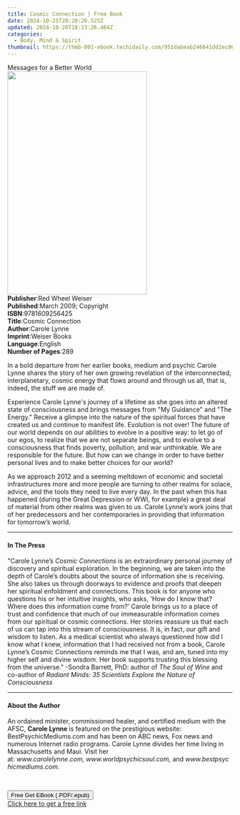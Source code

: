 ```yaml
---
title: Cosmic Connection | Free Book
date: 2024-10-25T20:20:26.525Z
updated: 2024-10-26T18:13:26.484Z
categories:
  - Body, Mind & Spirit
thumbnail: https://thmb-001-ebook.techidaily.com/951dabeab246641dd2ec86ff1089df607e4b10931ac4e92fe6fbfbf9ed931ed6.jpg
---
```

<main id="book-container">
  <div class="flex flex-col">
    <div class="book-brief flex-1 py-6 px-4 sm:p-6 md:py-10 md:px-8">
      <!-- brief-->
      <div class="book-brief-main">Messages for a Better World</div>
    </div>
    <div
      class="book-meta-info flex-1 grid gap-4 col-start-1 col-end-3 row-start-1 sm:mb-6 sm:grid-cols-4 lg:gap-6 lg:col-start-2 lg:row-end-6 lg:row-span-6 lg:mb-0"
    >
      <div
        class="book-meta-info-left place-content-center mt-4 p-4 text-sm leading-6 col-start-2 col-span-2 dark:text-slate-400"
      >
        <img
          class="w-full h-500 object-cover rounded-lg sm:h-255 sm:col-span-2 lg:col-span-full"
          src="https://img-001-ebook.techidaily.com/ffd3b6e747958473362baf9d1c19a3a6112209e8e1bf8b82ace9389f65b95415.jpg"
          alt=""
          width="312"
          height="500"
        />
      </div>
      <div
        class="book-meta-info-right mt-2 col-start-1 row-start-2 col-span-3 self-center"
      >
        <!-- meta data  -->
        <div class="flex flex-col px-4 md:px-8">
          <div class="flex-1">
            <strong>Publisher</strong>:<span class="px-2"
              >Red Wheel Weiser</span
            >
          </div>
          <div class="flex-1">
            <strong>Published</strong>:<span class="px-2"
              >March 2009; Copyright</span
            >
          </div>
          <div class="flex-1">
            <strong>ISBN</strong>:<span class="px-2">9781609256425</span>
          </div>
          <div class="flex-1">
            <strong>Title</strong>:<span class="px-2">Cosmic Connection</span>
          </div>
          <div class="flex-1">
            <strong>Author</strong>:<span class="px-2">Carole Lynne</span>
          </div>
          <div class="flex-1">
            <strong>Imprint</strong>:<span class="px-2">Weiser Books</span>
          </div>
          <div class="flex-1">
            <strong>Language</strong>:<span class="px-2">English</span>
          </div>
          <div class="flex-1">
            <strong>Number of Pages</strong>:<span class="px-2">289</span>
          </div>
        </div>
      </div>
    </div>
    <div class="book-description flex-1 py-6 px-4 sm:p-6 md:py-10 md:px-8">
      <div class="book-description-main">
        <div accordion-content="" id="description">
          <p>
            In a bold departure from her earlier books, medium and psychic
            Carole Lynne shares the story of her own growing revelation of the
            interconnected, interplanetary, cosmic energy that flows around and
            through us all, that is, indeed, the stuff we are made of.
          </p>
          <p>
            Experience Carole Lynne's journey of a lifetime as she goes into an
            altered state of consciousness and brings messages from "My
            Guidance" and "The Energy." Receive a glimpse into the nature of the
            spiritual forces that have created us and continue to manifest life.
            Evolution is not over! The future of our world depends on our
            abilities to evolve in a positive way: to let go of our egos, to
            realize that we are not separate beings, and to evolve to a
            consciousness that finds poverty, pollution, and war unthinkable. We
            are responsible for the future. But how can we change in order to
            have better personal lives and to make better choices for our world?
          </p>
          <p>
            As we approach 2012 and a seeming meltdown of economic and societal
            infrastructures more and more people are turning to other realms for
            solace, advice, and the tools they need to live every day. In the
            past when this has happened (during the Great Depression or WWI, for
            example) a great deal of material from other realms was given to us.
            Carole Lynne’s work joins that of her predecessors and her
            contemporaries in providing that information for tomorrow’s world.
          </p>
        </div>
        <div class="accordion-fader"></div>
      </div>
    </div>
    <div class="book-excerpts flex-1 py-6 px-4 sm:p-6 md:py-10 md:px-8">
      <!-- excerpts-->
      <div class="book-excerpts-main">
        <hr />
        <h4 class="placeholder placeholder-heading">
          <span>In The Press</span>
        </h4>
        <p>
          "Carole Lynne’s <i>Cosmic Connections</i> is an extraordinary personal
          journey of discovery and spiritual exploration. In the beginning, we
          are taken into the depth of Carole’s doubts about the source of
          information she is receiving. She also takes us through doorways to
          evidence and proofs that deepen her spiritual enfoldment and
          connections. This book is for anyone who questions his or her
          intuitive insights, who asks, 'How do I know that? Where does this
          information come from?’ Carole brings us to a place of trust and
          confidence that much of our immeasurable information comes from our
          spiritual or cosmic connections. Her stories reassure us that each of
          us can tap into this stream of consciousness. It is, in fact, our gift
          and wisdom to listen. As a medical scientist who always questioned how
          did I know what I knew, information that I had received not from a
          book, Carole Lynne’s Cosmic Connections reminds me that I was, and am,
          tuned into my higher self and divine wisdom. Her book supports
          trusting this blessing from the universe." -Sondra Barrett, PhD:
          author of <i>The Soul of Wine</i> and co-author of
          <i
            >Radiant Minds: 35 Scientists Explore the Nature of Consciousness</i
          >
        </p>
      </div>
    </div>
    <div class="book-about-author flex-1 py-6 px-4 sm:p-6 md:py-10 md:px-8">
      <!-- about author-->
      <div class="book-main-author-main">
        <hr />
        <h4 class="placeholder placeholder-heading">
          <span>About the Author</span>
        </h4>
        <p></p>
        <p>
          An ordained minister, commissioned healer, and certified medium with
          the AFSC,&nbsp;<b>Carole Lynne&nbsp;</b>is featured on the prestigious
          website: BestPsychicMediums.com and has been on ABC news, Fox news and
          numerous Internet radio programs. Carole Lynne divides her time living
          in Massachusetts and Maui. Visit her
          at:&nbsp;<i>www.carolelynne.com,</i>&nbsp;<i>www.worldpsychicsoul.com,</i>&nbsp;and&nbsp;<i
            >www.bestpsychicmediums.com.</i
          >
        </p>
        <br />
        <p></p>
      </div>
    </div>
    <div class="book-free-get flex-1 py-6 px-4 sm:p-6 md:py-10 md:px-8">
      <button
        id="btn-free-get"
        class="bg-blue-500 hover:bg-blue-700 text-white font-bold py-2 px-4 rounded"
      >
        Free Get EBook (.PDF/.epub)
      </button>
      <div id="countdown-display" class="px-2 text-lg mt-2"></div>
      <a
        id="free-link"
        class="hidden bg-blue-500 hover:bg-blue-700 text-white font-bold py-2 px-4 rounded"
        href="https://www.ebooks.com/en-us/book/1125647/cosmic-connection/carole-lynne/"
        target="_blank"
        >Click here to get a free link</a
      >
    </div>
    <script>
      let countdownTime = 0;
      let countdownInterval = null;
      document
        .getElementById('btn-free-get')
        .addEventListener('click', startCountdown);
      function startCountdown() {
        countdownTime = new Date().getTime() + 60000 * 3;
        countdownInterval = setInterval(updateCountdown, 1000);
        document.getElementById('btn-free-get').disabled = true;
        document
          .getElementById('btn-free-get')
          .classList.add('bg-gray-500', 'cursor-not-allowed');
      }
      function updateCountdown() {
        let currentTime = new Date().getTime();
        let timeLeft = countdownTime - currentTime;
        let secondsLeft = Math.floor(timeLeft / 1000);
        document.getElementById('countdown-display').innerHTML =
          `Remaining time: ${secondsLeft} seconds.`;
        if (secondsLeft <= 0) {
          clearInterval(countdownInterval);
          document.getElementById('btn-free-get').classList.add('hidden');
          document.getElementById('free-link').classList.remove('hidden');
          document.getElementById('countdown-display').innerHTML = '';
        }
      }
    </script>
  </div>
</main>

<ins class="adsbygoogle"
      style="display:block"
      data-ad-client="ca-pub-7571918770474297"
      data-ad-slot="8358498916"
      data-ad-format="auto"
      data-full-width-responsive="true"></ins>
    